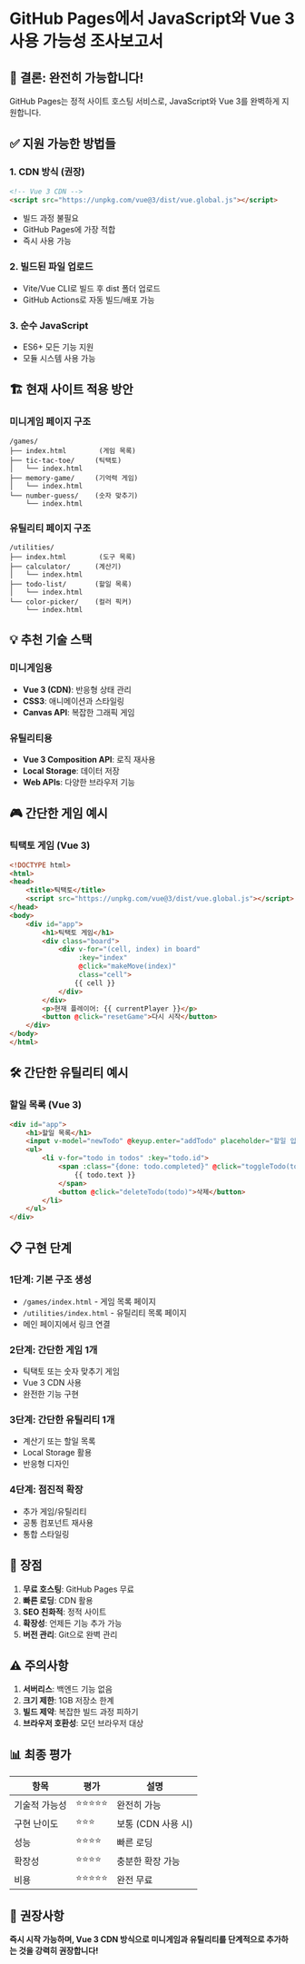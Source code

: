 # GitHub Pages에서 JavaScript와 Vue 3 사용 가능성 조사보고서

## 🎯 결론: **완전히 가능합니다!**

GitHub Pages는 정적 사이트 호스팅 서비스로, JavaScript와 Vue 3를 완벽하게 지원합니다.

## ✅ 지원 가능한 방법들

### 1. **CDN 방식 (권장)**
```html
<!-- Vue 3 CDN -->
<script src="https://unpkg.com/vue@3/dist/vue.global.js"></script>
```
- 빌드 과정 불필요
- GitHub Pages에 가장 적합
- 즉시 사용 가능

### 2. **빌드된 파일 업로드**
- Vite/Vue CLI로 빌드 후 dist 폴더 업로드
- GitHub Actions로 자동 빌드/배포 가능

### 3. **순수 JavaScript**
- ES6+ 모든 기능 지원
- 모듈 시스템 사용 가능

## 🏗️ 현재 사이트 적용 방안

### **미니게임 페이지 구조**
```
/games/
├── index.html        (게임 목록)
├── tic-tac-toe/     (틱택토)
│   └── index.html
├── memory-game/     (기억력 게임)
│   └── index.html
└── number-guess/    (숫자 맞추기)
    └── index.html
```

### **유틸리티 페이지 구조**
```
/utilities/
├── index.html        (도구 목록)
├── calculator/      (계산기)
│   └── index.html
├── todo-list/       (할일 목록)
│   └── index.html
└── color-picker/    (컬러 픽커)
    └── index.html
```

## 💡 추천 기술 스택

### **미니게임용**
- **Vue 3 (CDN)**: 반응형 상태 관리
- **CSS3**: 애니메이션과 스타일링
- **Canvas API**: 복잡한 그래픽 게임

### **유틸리티용**
- **Vue 3 Composition API**: 로직 재사용
- **Local Storage**: 데이터 저장
- **Web APIs**: 다양한 브라우저 기능

## 🎮 간단한 게임 예시

### **틱택토 게임 (Vue 3)**
```html
<!DOCTYPE html>
<html>
<head>
    <title>틱택토</title>
    <script src="https://unpkg.com/vue@3/dist/vue.global.js"></script>
</head>
<body>
    <div id="app">
        <h1>틱택토 게임</h1>
        <div class="board">
            <div v-for="(cell, index) in board" 
                 :key="index"
                 @click="makeMove(index)"
                 class="cell">
                {{ cell }}
            </div>
        </div>
        <p>현재 플레이어: {{ currentPlayer }}</p>
        <button @click="resetGame">다시 시작</button>
    </div>
</body>
</html>
```

## 🛠️ 간단한 유틸리티 예시

### **할일 목록 (Vue 3)**
```html
<div id="app">
    <h1>할일 목록</h1>
    <input v-model="newTodo" @keyup.enter="addTodo" placeholder="할일 입력">
    <ul>
        <li v-for="todo in todos" :key="todo.id">
            <span :class="{done: todo.completed}" @click="toggleTodo(todo)">
                {{ todo.text }}
            </span>
            <button @click="deleteTodo(todo)">삭제</button>
        </li>
    </ul>
</div>
```

## 📋 구현 단계

### **1단계: 기본 구조 생성**
- `/games/index.html` - 게임 목록 페이지
- `/utilities/index.html` - 유틸리티 목록 페이지
- 메인 페이지에서 링크 연결

### **2단계: 간단한 게임 1개**
- 틱택토 또는 숫자 맞추기 게임
- Vue 3 CDN 사용
- 완전한 기능 구현

### **3단계: 간단한 유틸리티 1개**
- 계산기 또는 할일 목록
- Local Storage 활용
- 반응형 디자인

### **4단계: 점진적 확장**
- 추가 게임/유틸리티
- 공통 컴포넌트 재사용
- 통합 스타일링

## 🚀 장점

1. **무료 호스팅**: GitHub Pages 무료
2. **빠른 로딩**: CDN 활용
3. **SEO 친화적**: 정적 사이트
4. **확장성**: 언제든 기능 추가 가능
5. **버전 관리**: Git으로 완벽 관리

## ⚠️ 주의사항

1. **서버리스**: 백엔드 기능 없음
2. **크기 제한**: 1GB 저장소 한계
3. **빌드 제약**: 복잡한 빌드 과정 피하기
4. **브라우저 호환성**: 모던 브라우저 대상

## 📊 최종 평가

| 항목 | 평가 | 설명 |
|------|------|------|
| 기술적 가능성 | ⭐⭐⭐⭐⭐ | 완전히 가능 |
| 구현 난이도 | ⭐⭐⭐ | 보통 (CDN 사용 시) |
| 성능 | ⭐⭐⭐⭐ | 빠른 로딩 |
| 확장성 | ⭐⭐⭐⭐ | 충분한 확장 가능 |
| 비용 | ⭐⭐⭐⭐⭐ | 완전 무료 |

## 🎯 권장사항

**즉시 시작 가능하며, Vue 3 CDN 방식으로 미니게임과 유틸리티를 단계적으로 추가하는 것을 강력히 권장합니다!**